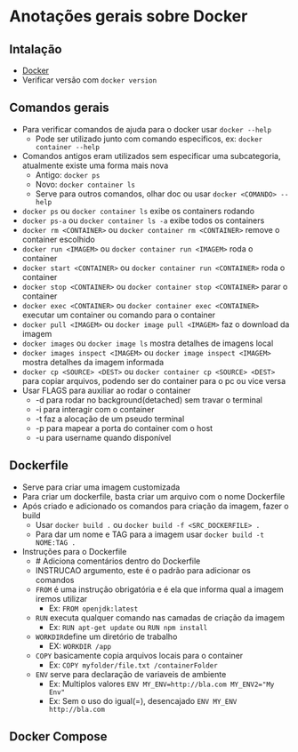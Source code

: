 # Anotações gerais sobre Docker

## Intalação
- [Docker](https://docs.docker.com/get-docker/)
- Verificar versão com `docker version`

## Comandos gerais
- Para verificar comandos de ajuda para o docker usar `docker --help`
    - Pode ser utilizado junto com comando especificos, ex: `docker container --help`
- Comandos antigos eram utilizados sem especificar uma subcategoria, atualmente existe uma forma mais nova
    - Antigo: `docker ps`
    - Novo: `docker container ls`
    - Serve para outros comandos, olhar doc ou usar `docker <COMANDO> --help`
- `docker ps` ou `docker container ls` exibe os containers rodando
- `docker ps-a` ou `docker container ls -a` exibe todos os containers
- `docker rm <CONTAINER>` ou `docker container rm <CONTAINER>` remove o container escolhido
- `docker run <IMAGEM>` ou `docker container run <IMAGEM>` roda o container
- `docker start <CONTAINER>` ou `docker container run <CONTAINER>` roda o container
- `docker stop <CONTAINER>` ou `docker container stop <CONTAINER>` parar o container
- `docker exec <CONTAINER>` ou `docker container exec <CONTAINER>` executar um container ou comando para o container
- `docker pull <IMAGEM>` ou `docker image pull <IMAGEM>` faz o download da imagem
- `docker images` ou `docker image ls` mostra detalhes de imagens local
- `docker images inspect <IMAGEM>` ou `docker image inspect <IMAGEM>` mostra detalhes da imagem informada
- `docker cp <SOURCE> <DEST>` ou `docker container cp <SOURCE> <DEST>` para copiar arquivos, podendo ser do container para o pc ou vice versa
- Usar FLAGS para auxiliar ao rodar o container
    - -d para rodar no background(detached) sem travar o terminal
    - -i para interagir com o container
    - -t faz a alocação de um pseudo terminal
    - -p para mapear a porta do container com o host
    - -u para username quando disponível

## Dockerfile
- Serve para criar uma imagem customizada
- Para criar um dockerfile, basta criar um arquivo com o nome Dockerfile
- Após criado e adicionado os comandos para criação da imagem, fazer o build
    - Usar `docker build .` ou `docker build -f <SRC_DOCKERFILE> .`
    - Para dar um nome e TAG para a imagem usar `docker build -t NOME:TAG .`
- Instruções para o Dockerfile
    * \# Adiciona comentários dentro do Dockerfile
    - INSTRUCAO argumento, este é o padrão para adicionar os comandos
    - `FROM` é uma instrução obrigatória e é ela que informa qual a imagem iremos utilizar
        - Ex: `FROM openjdk:latest`
    - `RUN` executa qualquer comando nas camadas de criação da imagem
        - Ex: `RUN apt-get update` ou `RUN npm install`
    - `WORKDIR`define um diretório de trabalho
        - EX: `WORKDIR /app`
    - `COPY` basicamente copia arquivos locais para o container
        - Ex: `COPY myfolder/file.txt /containerFolder`
    - `ENV` serve para declaração de variaveis de ambiente
        - Ex: Multiplos valores `ENV MY_ENV=http://bla.com MY_ENV2="My Env"`
        - Ex: Sem o uso do igual(=), desencajado `ENV MY_ENV http://bla.com`
        
## Docker Compose
